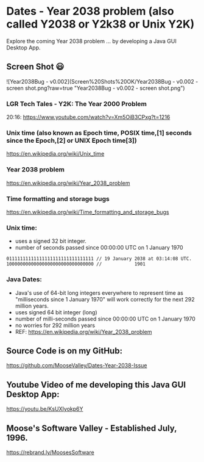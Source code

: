 # Dates - Year 2038 problem (also called Y2038 or Y2k38 or Unix Y2K)

Explore the coming Year 2038 problem ...  by developing a Java GUI Desktop App.

## Screen Shot :smiley:

![Year2038Bug - v0.002](Screen%20Shots%20OK/Year2038Bug - v0.002 - screen shot.png?raw=true "Year2038Bug - v0.002 - screen shot.png")


### LGR Tech Tales - Y2K: The Year 2000 Problem
20:16: https://www.youtube.com/watch?v=Xm5OiB3CPxg?t=1216

### Unix time (also known as Epoch time, POSIX time,[1] seconds since the Epoch,[2] or UNIX Epoch time[3])
https://en.wikipedia.org/wiki/Unix_time

### Year 2038 problem
https://en.wikipedia.org/wiki/Year_2038_problem

### Time formatting and storage bugs
https://en.wikipedia.org/wiki/Time_formatting_and_storage_bugs

### Unix time:
* uses a signed 32 bit integer.
* number of seconds passed since 00:00:00 UTC on 1 January 1970

````
01111111111111111111111111111111 // 19 January 2038 at 03:14:08 UTC.
10000000000000000000000000000000 //            1901
````

### Java Dates:
* Java's use of 64-bit long integers everywhere to represent time as
"milliseconds since 1 January 1970" will work correctly for the
next 292 million years.
* uses signed 64 bit integer (long)
* number of milli-seconds passed since 00:00:00 UTC on 1 January 1970
* no worries for 292 million years
* REF: https://en.wikipedia.org/wiki/Year_2038_problem


## Source Code is on my GitHub:
https://github.com/MooseValley/Dates-Year-2038-Issue

## Youtube Video of me developing this Java GUI Desktop App:
https://youtu.be/KsUXIyokp6Y

## Moose's Software Valley - Established July, 1996.
https://rebrand.ly/MoosesSoftware
